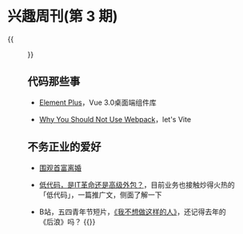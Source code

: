 # 兴趣周刊(第 3 期)

{{<figure src="https://gamezo.co.uk/wp-content/uploads/2021/03/MSI.jpg" title="msi 2021, rng 💪🏻">}}
<!--more-->

## 代码那些事
* [Element Plus](https://element-plus.gitee.io/#/zh-CN)，Vue 3.0桌面端组件库

* [Why You Should Not Use Webpack](https://javascript.plainenglish.io/why-you-should-not-use-webpack-f07f4fd7c116)，let's Vite

## 不务正业的爱好
* [围观首富离婚](https://www.zhihu.com/question/457737040)

* [低代码，是IT革命还是高级外包？](https://36kr.com/p/1205255256864515)，目前业务也接触炒得火热的「低代码」，一篇推广文，侧面了解一下

* B站，五四青年节短片，[《我不想做这样的人》](https://www.bilibili.com/video/BV1CU4y1b7Sx/)，还记得去年的《后浪》吗？
  {{<bilibili id=BV1CU4y1b7Sx >}}

